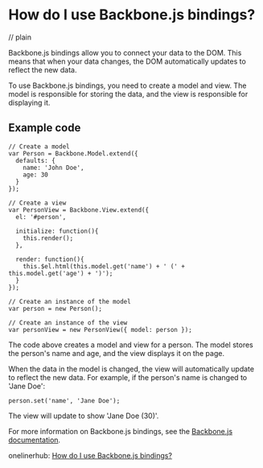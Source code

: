 # How do I use Backbone.js bindings?
// plain

Backbone.js bindings allow you to connect your data to the DOM. This means that when your data changes, the DOM automatically updates to reflect the new data.

To use Backbone.js bindings, you need to create a model and view. The model is responsible for storing the data, and the view is responsible for displaying it.

## Example code

```
// Create a model
var Person = Backbone.Model.extend({
  defaults: {
    name: 'John Doe',
    age: 30
  }
});

// Create a view
var PersonView = Backbone.View.extend({
  el: '#person',

  initialize: function(){
    this.render();
  },

  render: function(){
    this.$el.html(this.model.get('name') + ' (' + this.model.get('age') + ')');
  }
});

// Create an instance of the model
var person = new Person();

// Create an instance of the view
var personView = new PersonView({ model: person });
```

The code above creates a model and view for a person. The model stores the person's name and age, and the view displays it on the page.

When the data in the model is changed, the view will automatically update to reflect the new data. For example, if the person's name is changed to 'Jane Doe':

```
person.set('name', 'Jane Doe');
```

The view will update to show 'Jane Doe (30)'.

For more information on Backbone.js bindings, see the [Backbone.js documentation](http://backbonejs.org/#View-binding).

onelinerhub: [How do I use Backbone.js bindings?](https://onelinerhub.com/backbone.js/how-do-i-use-backbone-js-bindings)